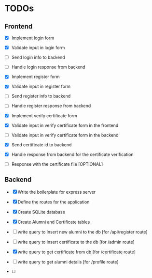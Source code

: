 # TODOs

## Frontend

- [x] Implement login form
- [x] Validate input in login form
- [ ] Send login info to backend
- [ ] Handle login response from backend

- [x] Implement register form
- [x] Validate input in register form
- [ ] Send register info to backend
- [ ] Handle register response from backend

- [x] Implement verify certificate form
- [x] Validate input in verify certificate form in the frontend
- [ ] Validate input in verify certificate form in the backend
- [x] Send certificate id to backend
- [x] Handle response from backend for the certificate verification
- [ ] Response with the certificate file [OPTIONAL]

## Backend

- [x] Write the boilerplate for express server
- [x] Define the routes for the application

- [x] Create SQLite database
- [x] Create Alumni and Certificate tables
- [ ] write query to insert new alumni to the db [for /api/register route]
- [ ] write query to insert certificate to the db [for /admin route]
- [x] write query to get certificate from db [for /certificate route]
- [ ] write query to get alumni details [for /profile route]
- [ ]

